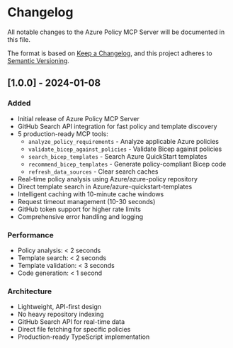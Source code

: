 # Changelog

All notable changes to the Azure Policy MCP Server will be documented in this file.

The format is based on [Keep a Changelog](https://keepachangelog.com/en/1.0.0/),
and this project adheres to [Semantic Versioning](https://semver.org/spec/v2.0.0.html).

## [1.0.0] - 2024-01-08

### Added
- Initial release of Azure Policy MCP Server
- GitHub Search API integration for fast policy and template discovery
- 5 production-ready MCP tools:
  - `analyze_policy_requirements` - Analyze applicable Azure policies
  - `validate_bicep_against_policies` - Validate Bicep against policies
  - `search_bicep_templates` - Search Azure QuickStart templates
  - `recommend_bicep_templates` - Generate policy-compliant Bicep code
  - `refresh_data_sources` - Clear search caches
- Real-time policy analysis using Azure/azure-policy repository
- Direct template search in Azure/azure-quickstart-templates
- Intelligent caching with 10-minute cache windows
- Request timeout management (10-30 seconds)
- GitHub token support for higher rate limits
- Comprehensive error handling and logging

### Performance
- Policy analysis: < 2 seconds
- Template search: < 2 seconds  
- Template validation: < 3 seconds
- Code generation: < 1 second

### Architecture
- Lightweight, API-first design
- No heavy repository indexing
- GitHub Search API for real-time data
- Direct file fetching for specific policies
- Production-ready TypeScript implementation